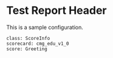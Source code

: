 # Test Report Header

This is a sample configuration.

```block name="Score Info Block"
class: ScoreInfo
scorecard: cmg_edu_v1_0
score: Greeting
``` 